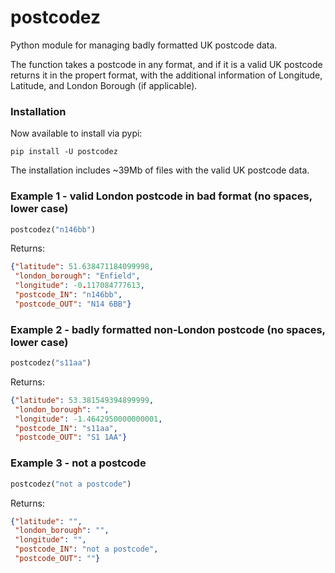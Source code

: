 # postcodez
Python module for managing badly formatted UK postcode data.

The function takes a postcode in any format, and if it is a valid UK postcode returns it in the propert format, with the additional information of Longitude, Latitude, and London Borough (if applicable).

### Installation

Now available to install via pypi:

```
pip install -U postcodez
```
The installation includes ~39Mb of files with the valid UK postcode data.

### Example 1 - valid London postcode in bad format (no spaces, lower case)
```python
postcodez("n146bb")
```
Returns:
```json
{"latitude": 51.638471184099998,
 "london_borough": "Enfield",
 "longitude": -0.117084777613,
 "postcode_IN": "n146bb",
 "postcode_OUT": "N14 6BB"}
 ```
 
 ### Example 2 - badly formatted non-London postcode (no spaces, lower case)
```python
postcodez("s11aa")
```
Returns:
```json
{"latitude": 53.381549394899999,
 "london_borough": "",
 "longitude": -1.4642950000000001,
 "postcode_IN": "s11aa",
 "postcode_OUT": "S1 1AA"}
 ```
 
 ### Example 3 - not a postcode
```python
postcodez("not a postcode")
```
Returns:
```json
{"latitude": "",
 "london_borough": "",
 "longitude": "",
 "postcode_IN": "not a postcode",
 "postcode_OUT": ""}
 ```
